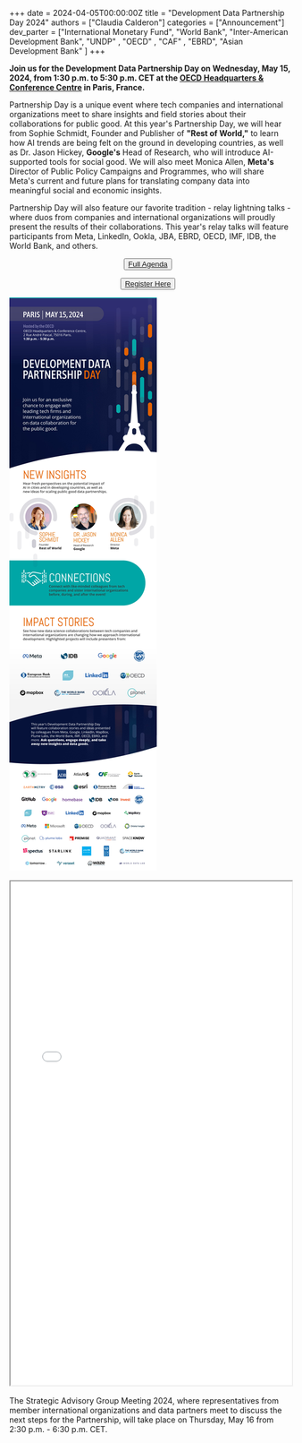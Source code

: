 +++
date =  2024-04-05T00:00:00Z
title = "Development Data Partnership Day 2024"
authors = ["Claudia Calderon"]
categories = ["Announcement"]
dev_parter = ["International Monetary Fund", "World Bank", "Inter-American Development Bank", "UNDP" , "OECD" , "CAF" , "EBRD", "Asian Development Bank" ]
+++

**Join us for the Development Data Partnership Day on Wednesday, May 15, 2024, from 1:30 p.m. to 5:30 p.m. CET at the [OECD Headquarters & Conference Centre](https://www.oecd.org/conference-centre/access/) in Paris, France.**

Partnership Day is a unique event where tech companies and international organizations meet to share insights and field stories about their collaborations for public good. At this year's Partnership Day, we will hear from Sophie Schmidt, Founder and Publisher of **"Rest of World,"** to learn how AI trends are being felt on the ground in developing countries, as well as Dr. Jason Hickey, **Google's** Head of Research, who will introduce AI-supported tools for social good. We will also meet Monica Allen, **Meta's** Director of Public Policy Campaigns and Programmes, who will share Meta's current and future plans for translating company data into meaningful social and economic insights. 

Partnership Day will also feature our favorite tradition - relay lightning talks - where duos from companies and international organizations will proudly present the results of their collaborations. This year's relay talks will feature participants from Meta, LinkedIn, Ookla, JBA, EBRD, OECD, IMF, IDB, the World Bank, and others.

<p style="text-align:center">
    <button type="button" class="btn btn-outline-info"><a href="partnershipdayagenda2024.pdf"> Full Agenda
    </a>
    </button>
    &nbsp;
    
</p>

<p style="text-align:center">
    <button type="button" class="btn btn-outline-info"><a href="https://forms.office.com.mcas.ms/pages/responsepage.aspx?id=wP6iMWsmZ0y1bieW2PWcNnFCsHhxqiNJllqArA6vm_1UME01STJNWlFIV1U3TVcwNzRVRFpQVzY4Qy4u"> Register Here
    </a>
    </button>
    &nbsp;
    
</p>

![](DDP_2024_web.jpg)

<section id="agenda">
<iframe src="partnershipdayagenda2024.pdf#toolbar=0&statusbar=0&page=1" width="100%" height="900px">
</iframe>
</section>

The Strategic Advisory Group Meeting 2024, where representatives from member international organizations and data partners meet to discuss the next steps for the Partnership, will take place on Thursday, May 16 from 2:30 p.m. - 6:30 p.m. CET. 
